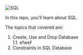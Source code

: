 ![SQL](https://pbs.twimg.com/media/FaEbtoZWYAIUWA6?format=jpg&name=medium)

In this repo, you'll learn about SQL.<br>

The topics that covered are:
1. Create, Use and Drop Database <br>
                    1.1. efwef
2. Constraints in SQL Database

